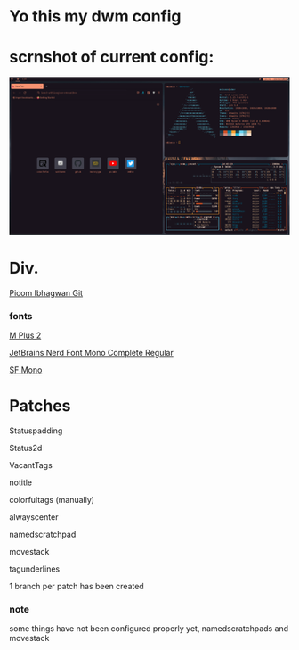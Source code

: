 # Yo this my dwm config 


# scrnshot of current config:
![image](https://github.com/0xSkrra/SoyDwm/blob/master/img/scrn.png?raw=true)

# Div.
[Picom Ibhagwan Git](https://aur.archlinux.org/packages/picom-ibhagwan-git/)

### fonts
[M Plus 2](https://fonts.google.com/specimen/M+PLUS+2)

[JetBrains Nerd Font Mono Complete Regular](https://github.com/ryanoasis/nerd-fonts/blob/master/patched-fonts/JetBrainsMono/Ligatures/Regular/complete/JetBrains%20Mono%20Regular%20Nerd%20Font%20Complete%20Mono.ttf)

[SF Mono](https://developer.apple.com/fonts/)

# Patches
Statuspadding


Status2d


VacantTags


notitle

colorfultags (manually)

alwayscenter


namedscratchpad


movestack


tagunderlines





1 branch per patch has been created
### note
some things have not been configured properly yet, namedscratchpads and movestack
